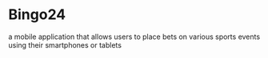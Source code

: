 # Bingo24
a mobile application that allows users to place bets on various sports events using their smartphones or tablets
